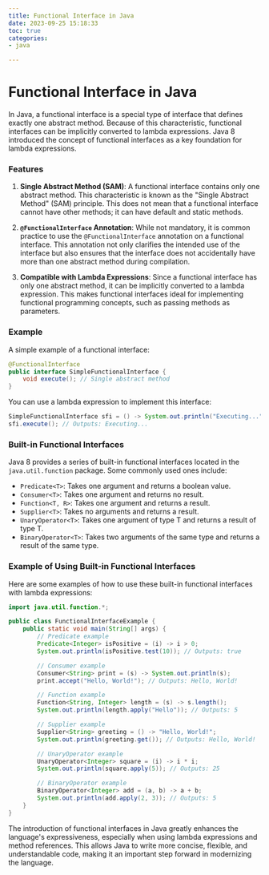 ```yaml
---
title: Functional Interface in Java
date: 2023-09-25 15:18:33
toc: true  
categories:  
- java  

---
```


# Functional Interface in Java

In Java, a functional interface is a special type of interface that defines exactly one abstract method. Because of this characteristic, functional interfaces can be implicitly converted to lambda expressions. Java 8 introduced the concept of functional interfaces as a key foundation for lambda expressions.

### Features

1. **Single Abstract Method (SAM)**: A functional interface contains only one abstract method. This characteristic is known as the "Single Abstract Method" (SAM) principle. This does not mean that a functional interface cannot have other methods; it can have default and static methods.

2. **`@FunctionalInterface` Annotation**: While not mandatory, it is common practice to use the `@FunctionalInterface` annotation on a functional interface. This annotation not only clarifies the intended use of the interface but also ensures that the interface does not accidentally have more than one abstract method during compilation.

3. **Compatible with Lambda Expressions**: Since a functional interface has only one abstract method, it can be implicitly converted to a lambda expression. This makes functional interfaces ideal for implementing functional programming concepts, such as passing methods as parameters.

### Example

A simple example of a functional interface:

```java
@FunctionalInterface
public interface SimpleFunctionalInterface {
    void execute(); // Single abstract method
}
```

You can use a lambda expression to implement this interface:

```java
SimpleFunctionalInterface sfi = () -> System.out.println("Executing...");
sfi.execute(); // Outputs: Executing...
```

### Built-in Functional Interfaces

Java 8 provides a series of built-in functional interfaces located in the `java.util.function` package. Some commonly used ones include:

- `Predicate<T>`: Takes one argument and returns a boolean value.
- `Consumer<T>`: Takes one argument and returns no result.
- `Function<T, R>`: Takes one argument and returns a result.
- `Supplier<T>`: Takes no arguments and returns a result.
- `UnaryOperator<T>`: Takes one argument of type T and returns a result of type T.
- `BinaryOperator<T>`: Takes two arguments of the same type and returns a result of the same type.

### Example of Using Built-in Functional Interfaces

Here are some examples of how to use these built-in functional interfaces with lambda expressions:

```java
import java.util.function.*;

public class FunctionalInterfaceExample {
    public static void main(String[] args) {
        // Predicate example
        Predicate<Integer> isPositive = (i) -> i > 0;
        System.out.println(isPositive.test(10)); // Outputs: true

        // Consumer example
        Consumer<String> print = (s) -> System.out.println(s);
        print.accept("Hello, World!"); // Outputs: Hello, World!

        // Function example
        Function<String, Integer> length = (s) -> s.length();
        System.out.println(length.apply("Hello")); // Outputs: 5

        // Supplier example
        Supplier<String> greeting = () -> "Hello, World!";
        System.out.println(greeting.get()); // Outputs: Hello, World!

        // UnaryOperator example
        UnaryOperator<Integer> square = (i) -> i * i;
        System.out.println(square.apply(5)); // Outputs: 25

        // BinaryOperator example
        BinaryOperator<Integer> add = (a, b) -> a + b;
        System.out.println(add.apply(2, 3)); // Outputs: 5
    }
}
```

The introduction of functional interfaces in Java greatly enhances the language's expressiveness, especially when using lambda expressions and method references. This allows Java to write more concise, flexible, and understandable code, making it an important step forward in modernizing the language.